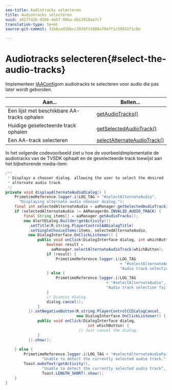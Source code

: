 ```yaml
---
seo-title: Audiotracks selecteren
title: Audiotracks selecteren
uuid: a827f426-956b-4a5f-90ba-db12010aa7c7
translation-type: tm+mt
source-git-commit: 31b6cad26bcc393d731080a70eff1c59551f1c8e

---
```



# Audiotracks selecteren{#select-the-audio-tracks}

Implementeer [IAAConfig](https://help.adobe.com/en_US/primetime/api/reference_implementation/android/javadoc/com/adobe/primetime/reference/config/IAAConfig.html)om audiotracks te selecteren voor audio die pas later wordt gebonden.

| Aan... | Bellen... |
|---|---|
| Een lijst met beschikbare AA-tracks ophalen | [getAudioTracks()](https://help.adobe.com/en_US/primetime/api/reference_implementation/android/javadoc/com/adobe/primetime/reference/manager/AAManager.html#getAudioTracks()) |
| Huidige geselecteerde track ophalen | [getSelectedAudioTrack()](https://help.adobe.com/en_US/primetime/api/reference_implementation/android/javadoc/com/adobe/primetime/reference/manager/AAManager.html#getSelectedAudioTrack()) |
| Een AA-track selecteren | [selectAlternateAudioTrack()](https://help.adobe.com/en_US/primetime/api/reference_implementation/android/javadoc/com/adobe/primetime/reference/manager/AAManager.html#selectAlternateAudioTrack(int)) |

In het volgende codevoorbeeld ziet u hoe de voorbeeldimplementatie de audiotracks van de TVSDK ophaalt en de geselecteerde track toewijst aan het bijbehorende media-item:

```java
/** 
 * Displays a chooser dialog, allowing the user to select the desired 
 * alternate audio track. 
 */ 
private void displayAlternateAudioDialog() { 
    PrimetimeReference.logger.i(LOG_TAG + "#selectAlternateAudio", 
      "Displaying alternate audio chooser dialog."); 
    final int selectedAlternateAudio = aaManager.getSelectedAudioTrackIndex(); 
    if (selectedAlternateAudio != AAManagerOn.INVALID_AUDIO_TRACK) { 
        final String items[] = aaManager.getAudioTracks(); 
        new AlertDialog.Builder(getActivity()) 
          .setTitle(R.string.PlayerControlAADialogTitle) 
          .setSingleChoiceItems(items, selectedAlternateAudio, 
          new DialogInterface.OnClickListener() { 
              public void onClick(DialogInterface dialog, int whichButton) { 
                  boolean result =  
                    aaManager.selectAlternateAudioTrack(whichButton); 
                  if (result) { 
                      PrimetimeReference.logger.i(LOG_TAG 
                                                  + "#selectAlternateAudio", 
                                                  "Audio track selection successful"); 
                  } else { 
                      PrimetimeReference.logger.i(LOG_TAG 
                                            + "#selectAlternateAudio", 
                                            "Audio track selection failed"); 
                  } 
                  // Dismiss dialog. 
                  dialog.cancel(); 
              } 
          }).setNegativeButton(R.string.PlayerControlCCDialogCancel, 
                               new DialogInterface.OnClickListener() { 
              public void onClick(DialogInterface dialog, 
                                    int whichButton) { 
                                // Just cancel the dialog. 
              } 
          }).show(); 
 
    } else { 
        PrimetimeReference.logger.i(LOG_TAG + "#selectAlternateAudioFailed", 
                "Unable to detect the currently selected audio track."); 
        Toast.makeText(getActivity(), 
                "Unable to detect the currently selected audio track", 
                Toast.LENGTH_SHORT).show(); 
    } 
} 
```

